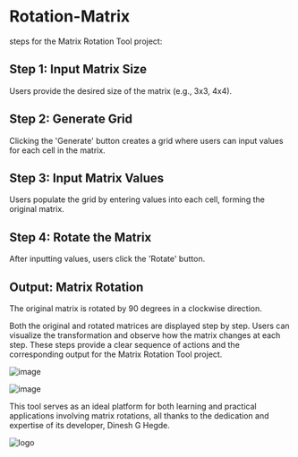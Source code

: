 # Rotation-Matrix

 steps for the Matrix Rotation Tool project:

## Step 1: Input Matrix Size

Users provide the desired size of the matrix (e.g., 3x3, 4x4).


## Step 2: Generate Grid
Clicking the 'Generate' button creates a grid where users can input values for each cell in the matrix.

## Step 3: Input Matrix Values
Users populate the grid by entering values into each cell, forming the original matrix.

## Step 4: Rotate the Matrix
After inputting values, users click the 'Rotate' button.

## Output: Matrix Rotation
The original matrix is rotated by 90 degrees in a clockwise direction.

Both the original and rotated matrices are displayed step by step.
Users can visualize the transformation and observe how the matrix changes at each step.
These steps provide a clear sequence of actions and the corresponding output for the Matrix Rotation Tool project.


![image](https://github.com/Dinesh-G-Hegde/Rotation-Matrix/assets/116798466/20316073-6881-46fc-8c6b-3851a90e5d77)

![image](https://github.com/Dinesh-G-Hegde/Rotation-Matrix/assets/116798466/be238d16-b732-4737-ac33-32fe55e20be2)

This tool serves as an ideal platform for both learning and practical applications involving matrix rotations, all thanks to the dedication and expertise of its developer, Dinesh G Hegde.



   ![logo](https://github.com/Dinesh-G-Hegde/Rotation-Matrix/assets/116798466/002242f4-9080-48aa-96b1-16a24ef864ee)


